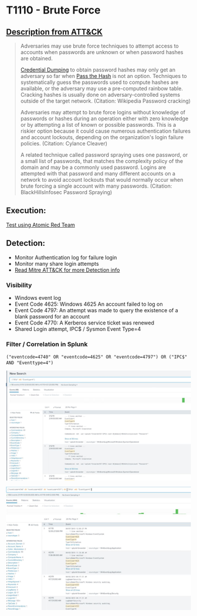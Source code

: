 # T1110 - Brute Force
## [Description from ATT&CK](https://attack.mitre.org/wiki/Technique/T1110)
<blockquote>Adversaries may use brute force techniques to attempt access to accounts when passwords are unknown or when password hashes are obtained.

[Credential Dumping](https://attack.mitre.org/techniques/T1003) to obtain password hashes may only get an adversary so far when [Pass the Hash](https://attack.mitre.org/techniques/T1075) is not an option. Techniques to systematically guess the passwords used to compute hashes are available, or the adversary may use a pre-computed rainbow table. Cracking hashes is usually done on adversary-controlled systems outside of the target network. (Citation: Wikipedia Password cracking)

Adversaries may attempt to brute force logins without knowledge of passwords or hashes during an operation either with zero knowledge or by attempting a list of known or possible passwords. This is a riskier option because it could cause numerous authentication failures and account lockouts, depending on the organization's login failure policies. (Citation: Cylance Cleaver)

A related technique called password spraying uses one password, or a small list of passwords, that matches the complexity policy of the domain and may be a commonly used password. Logins are attempted with that password and many different accounts on a network to avoid account lockouts that would normally occur when brute forcing a single account with many passwords. (Citation: BlackHillsInfosec Password Spraying)</blockquote>

## Execution:
[Test using Atomic Red Team](https://github.com/redcanaryco/atomic-red-team/blob/master/atomics/T1110/T1110.md)

## Detection:
* Monitor Authentication log for failure login
* Monitor many share login attempts
* [Read Mitre ATT&CK for more Detection info](https://attack.mitre.org/wiki/Technique/T1110)

### Visibility
* Windows event log 
* Event Code 4625: Windows	4625	An account failed to log on
* Event Code 4797: An attempt was made to query the existence of a blank password for an account
* Event Code 4770: A Kerberos service ticket was renewed
* Shared Login attempt, IPC$ / Sysmon Event Type=4

### Filter / Correlation in Splunk

```
("eventcode=4740" OR "eventcode=4625" OR "eventcode=4797") OR ("IPC$" AND "Eventtype=4") 
```

![Splunk Detection](https://github.com/avaplex/dpi911/blob/master/images/T1110.JPG)

![Splunk Detection](https://github.com/avaplex/dpi911/blob/master/images/T1110-1.JPG)
